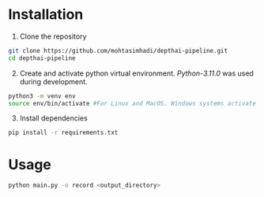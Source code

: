 # Installation
1. Clone the repository
```bash
git clone https://github.com/mohtasimhadi/depthai-pipeline.git
cd depthai-pipeline
```
2. Create and activate python virtual environment. *Python-3.11.0* was used during development.
```bash
python3 -m venv env
source env/bin/activate #For Linux and MacOS. Windows systems activate python virtual env in a different way!
```

3. Install dependencies
```bash
pip install -r requirements.txt
```

# Usage

```bash
python main.py -o record <output_directory>
```
